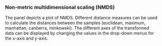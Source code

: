 ### Non-metric multidimensional scaling (NMDS)

The panel depicts a plot of NMDS. Different distance 
measures can be used to calculate the distances between the samples 
(euclidean, maximum, manhattan, canberra, minkowski). 
The different axes of the transformed data can be displayed by changing the
values in the drop-down menus for the x-axis and y-axis. 